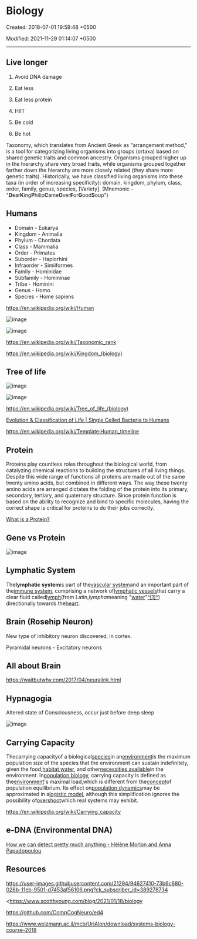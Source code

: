 # Biology

Created: 2018-07-01 19:59:48 +0500

Modified: 2021-11-29 01:14:07 +0500

---

## Live longer

1.  Avoid DNA damage

2.  Eat less

3.  Eat less protein

4.  HIIT

5.  Be cold

6.  Be hot

Taxonomy, which translates from Ancient Greek as "arrangement method," is a tool for categorizing living organisms into groups (ortaxa) based on shared genetic traits and common ancestry. Organisms grouped higher up in the hierarchy share very broad traits, while organisms grouped together farther down the hierarchy are more closely related (they share more genetic traits). Historically, we have classified living organisms into these taxa (in order of increasing specificity): domain, kingdom, phylum, class, order, family, genus, species, [Variety]. (Mnemonic - "**D**ear**K**ing**P**hilip**C**ame**O**ver**F**or**G**ood**S**oup")

## Humans
-   Domain - Eukarya
-   Kingdom - Animalia
-   Phylum - Chordata
-   Class - Mammalia
-   Order - Primates
-   Suborder - Haplorhini
-   Infraorder - Simiiformes
-   Family - Hominidae
-   Subfamily - Homininae
-   Tribe - Hominini
-   Genus - Homo
-   Species - Home sapiens

<https://en.wikipedia.org/wiki/Human>

![image](media/Biology-image1.jpeg)

![image](media/Biology-image2.png)



<https://en.wikipedia.org/wiki/Taxonomic_rank>

<https://en.wikipedia.org/wiki/Kingdom_(biology)>

## Tree of life

![image](media/Biology-image3.png)

![image](media/Biology-image4.png)

<https://en.wikipedia.org/wiki/Tree_of_life_(biology)>

[Evolution & Classification of Life | Single Celled Bacteria to Humans](https://www.youtube.com/watch?v=HpXaiG8L28s)

<https://en.wikipedia.org/wiki/Template:Human_timeline>

## Protein

Proteins play countless roles throughout the biological world, from catalyzing chemical reactions to building the structures of all living things. Despite this wide range of functions all proteins are made out of the same twenty amino acids, but combined in different ways. The way these twenty amino acids are arranged dictates the folding of the protein into its primary, secondary, tertiary, and quaternary structure. Since protein function is based on the ability to recognize and bind to specific molecules, having the correct shape is critical for proteins to do their jobs correctly.

[What is a Protein?](https://www.youtube.com/watch?v=wvTv8TqWC48)

## Gene vs Protein

![image](media/Biology-image5.jpg)



## Lymphatic System

The**lymphatic system**is part of the[vascular system](https://en.wikipedia.org/wiki/Vascular_system)and an important part of the[immune system](https://en.wikipedia.org/wiki/Immune_system), comprising a network of[lymphatic vessels](https://en.wikipedia.org/wiki/Lymphatic_vessel)that carry a clear fluid called[lymph](https://en.wikipedia.org/wiki/Lymph)(from Latin,*lympha*meaning "[water](https://en.wikipedia.org/wiki/Water)"[^[1]^](https://en.wikipedia.org/wiki/Lymphatic_system#cite_note-1)) directionally towards the[heart](https://en.wikipedia.org/wiki/Heart).



## Brain (Rosehip Neuron)

New type of inhibitory neuron discovered, in cortex.

Pyramidal neurons - Excitatory neurons

## All about Brain

<https://waitbutwhy.com/2017/04/neuralink.html>

## Hypnagogia

Altered state of Consciousness, occur just before deep sleep

![image](media/Biology-image6.png)

## Carrying Capacity

Thecarrying capacityof a biological[species](https://en.wikipedia.org/wiki/Species)in an[environment](https://en.wikipedia.org/wiki/Natural_environment)is the maximum population size of the species that the environment can sustain indefinitely, given the food,[habitat](https://en.wikipedia.org/wiki/Habitat),[water](https://en.wikipedia.org/wiki/Drinking_water), and other[necessities available](https://en.wikipedia.org/wiki/Resource)in the environment. In[population biology](https://en.wikipedia.org/wiki/Population_biology), carrying capacity is defined as the[environment](https://en.wikipedia.org/wiki/Environment_(biophysical))'s maximal load,which is different from the[concept](https://en.wikipedia.org/wiki/Concept)of population equilibrium. Its effect on[population dynamics](https://en.wikipedia.org/wiki/Population_dynamics)may be approximated in a[logistic model](https://en.wikipedia.org/wiki/Logistic_function), although this simplification ignores the possibility of[overshoot](https://en.wikipedia.org/wiki/Overshoot_(population))which real systems may exhibit.

<https://en.wikipedia.org/wiki/Carrying_capacity>

## e-DNA (Environmental DNA)

[How we can detect pretty much anything - Hélène Morlon and Anna Papadopoulou](https://www.youtube.com/watch?v=bdwU_ZPk1cY&ab_channel=TED-Ed)

## Resources

<https://user-images.githubusercontent.com/21294/94627410-73b6c680-028b-11eb-9501-d7453af56106.png?ck_subscriber_id=389278734>

<https://www.scotthyoung.com/blog/2021/01/18/biology

<https://github.com/CompCogNeuro/ed4>

<https://www.weizmann.ac.il/mcb/UriAlon/download/systems-biology-course-2018>

